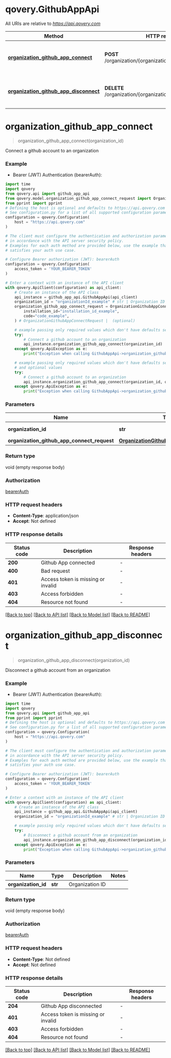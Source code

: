 # qovery.GithubAppApi

All URIs are relative to *https://api.qovery.com*

Method | HTTP request | Description
------------- | ------------- | -------------
[**organization_github_app_connect**](GithubAppApi.md#organization_github_app_connect) | **POST** /organization/{organizationId}/github/connect | Connect a github account to an organization
[**organization_github_app_disconnect**](GithubAppApi.md#organization_github_app_disconnect) | **DELETE** /organization/{organizationId}/github/disconnect | Disconnect a github account from an organization


# **organization_github_app_connect**
> organization_github_app_connect(organization_id)

Connect a github account to an organization

### Example

* Bearer (JWT) Authentication (bearerAuth):

```python
import time
import qovery
from qovery.api import github_app_api
from qovery.model.organization_github_app_connect_request import OrganizationGithubAppConnectRequest
from pprint import pprint
# Defining the host is optional and defaults to https://api.qovery.com
# See configuration.py for a list of all supported configuration parameters.
configuration = qovery.Configuration(
    host = "https://api.qovery.com"
)

# The client must configure the authentication and authorization parameters
# in accordance with the API server security policy.
# Examples for each auth method are provided below, use the example that
# satisfies your auth use case.

# Configure Bearer authorization (JWT): bearerAuth
configuration = qovery.Configuration(
    access_token = 'YOUR_BEARER_TOKEN'
)

# Enter a context with an instance of the API client
with qovery.ApiClient(configuration) as api_client:
    # Create an instance of the API class
    api_instance = github_app_api.GithubAppApi(api_client)
    organization_id = "organizationId_example" # str | Organization ID
    organization_github_app_connect_request = OrganizationGithubAppConnectRequest(
        installation_id="installation_id_example",
        code="code_example",
    ) # OrganizationGithubAppConnectRequest |  (optional)

    # example passing only required values which don't have defaults set
    try:
        # Connect a github account to an organization
        api_instance.organization_github_app_connect(organization_id)
    except qovery.ApiException as e:
        print("Exception when calling GithubAppApi->organization_github_app_connect: %s\n" % e)

    # example passing only required values which don't have defaults set
    # and optional values
    try:
        # Connect a github account to an organization
        api_instance.organization_github_app_connect(organization_id, organization_github_app_connect_request=organization_github_app_connect_request)
    except qovery.ApiException as e:
        print("Exception when calling GithubAppApi->organization_github_app_connect: %s\n" % e)
```


### Parameters

Name | Type | Description  | Notes
------------- | ------------- | ------------- | -------------
 **organization_id** | **str**| Organization ID |
 **organization_github_app_connect_request** | [**OrganizationGithubAppConnectRequest**](OrganizationGithubAppConnectRequest.md)|  | [optional]

### Return type

void (empty response body)

### Authorization

[bearerAuth](../README.md#bearerAuth)

### HTTP request headers

 - **Content-Type**: application/json
 - **Accept**: Not defined


### HTTP response details

| Status code | Description | Response headers |
|-------------|-------------|------------------|
**200** | Github App connected |  -  |
**400** | Bad request |  -  |
**401** | Access token is missing or invalid |  -  |
**403** | Access forbidden |  -  |
**404** | Resource not found |  -  |

[[Back to top]](#) [[Back to API list]](../README.md#documentation-for-api-endpoints) [[Back to Model list]](../README.md#documentation-for-models) [[Back to README]](../README.md)

# **organization_github_app_disconnect**
> organization_github_app_disconnect(organization_id)

Disconnect a github account from an organization

### Example

* Bearer (JWT) Authentication (bearerAuth):

```python
import time
import qovery
from qovery.api import github_app_api
from pprint import pprint
# Defining the host is optional and defaults to https://api.qovery.com
# See configuration.py for a list of all supported configuration parameters.
configuration = qovery.Configuration(
    host = "https://api.qovery.com"
)

# The client must configure the authentication and authorization parameters
# in accordance with the API server security policy.
# Examples for each auth method are provided below, use the example that
# satisfies your auth use case.

# Configure Bearer authorization (JWT): bearerAuth
configuration = qovery.Configuration(
    access_token = 'YOUR_BEARER_TOKEN'
)

# Enter a context with an instance of the API client
with qovery.ApiClient(configuration) as api_client:
    # Create an instance of the API class
    api_instance = github_app_api.GithubAppApi(api_client)
    organization_id = "organizationId_example" # str | Organization ID

    # example passing only required values which don't have defaults set
    try:
        # Disconnect a github account from an organization
        api_instance.organization_github_app_disconnect(organization_id)
    except qovery.ApiException as e:
        print("Exception when calling GithubAppApi->organization_github_app_disconnect: %s\n" % e)
```


### Parameters

Name | Type | Description  | Notes
------------- | ------------- | ------------- | -------------
 **organization_id** | **str**| Organization ID |

### Return type

void (empty response body)

### Authorization

[bearerAuth](../README.md#bearerAuth)

### HTTP request headers

 - **Content-Type**: Not defined
 - **Accept**: Not defined


### HTTP response details

| Status code | Description | Response headers |
|-------------|-------------|------------------|
**204** | Github App disconnected |  -  |
**401** | Access token is missing or invalid |  -  |
**403** | Access forbidden |  -  |
**404** | Resource not found |  -  |

[[Back to top]](#) [[Back to API list]](../README.md#documentation-for-api-endpoints) [[Back to Model list]](../README.md#documentation-for-models) [[Back to README]](../README.md)

